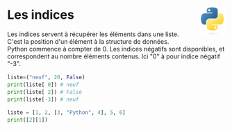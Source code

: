 # **Les indices**<a href="../../../"><img align="right" src="../../../assets/Python-logo-notext.svg" alt="Python" height="64px"></a>
Les indices servent à récupérer les éléments dans une liste.  
C'est la position d'un élément à la structure de données.  
Python commence à compter de 0. Les indices négatifs sont disponibles, et correspondent au nombre éléments contenus. Ici "0" à pour indice négatif "-3".
```py
liste=("neuf", 20, False)
print(liste[ 0]) # neuf
print(liste[ 2]) # False
print(liste[-3]) # neuf
```
```py
liste = [1, 2, [3, "Python", 4], 5, 6]
print([2][1])
```